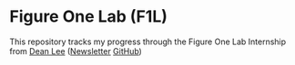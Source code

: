# Figure One Lab (F1L)
This repository tracks my progress through the Figure One Lab Internship from [Dean Lee](https://www.linkedin.com/in/deanslee/) ([Newsletter](https://www.linkedin.com/pulse/introducing-figure-one-lab-f1l-dean-lee-u0wff/?trackingId=JMqfkqhpT9eKSIeV7euKMg%3D%3D)
[GitHub](https://github.com/deanslee/FigureOneLab))




